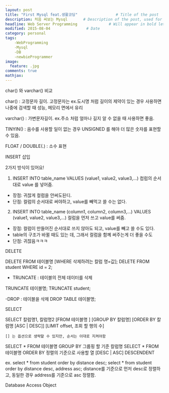 ```yaml
---
layout: post
title: "First Mysql feat.생활코딩"                 # Title of the post
description: 처음 써보는 Mysql       # Description of the post, used for Facebook Opengraph & Twitter
headline: Web Server Programming              # Will appear in bold letters on top of the post
modified: 2015-08-04                # Date
category: personal
tags: 
	-WebProgramming
	-Mysql
	-DB
	-newbieProgrammer
image: 
  feature: .jpg
comments: true
mathjax:
---
```

char() 와 varchar() 비교

char() : 고정문자 길이. 고정문자는 ex.도시명 처럼 길이의 제약이 있는 경우 사용하면
나중에 검색할 때 성능, 메모리 면에서 유리

varchar() : 가변문자길이. ex.주소 처럼 얼마나 길지 알 수 없을 때 사용하면 좋음.

TINYIN() : 음수를 사용할 일이 없는 경우 UNSIGNED 를 해야 더 많은 숫자를 표현할 수 있음.

FLOAT / DOUBLE(.) : 소수 표현


INSERT 삽입

2가지 방식이 있어요!

1. INSERT INTO table_name VALUES (value1, value2, value3,...)
컴럼의 순서대로 value 를 넣어줌.
- 장점: 귀찮게 컬럼을 안써도된디.
- 단점: 컬럼의 순서대로 써야하고, value를 빼먹고 쓸 수는 없다.
2. INSERT INTO table_name (column1, column2, column3,...) VALUES (value1, value2, value3,...)
컬럼을 먼저 쓰고 value를 써줌.
- 장점: 컬럼이 만들어진 순서대로 쓰지 않아도 되고, value를 빼고 쓸 수도 있다.
- table의 구조가 바뀔 때도 있는 데, 그래서 컬럼을 함꼐 써주는게 더 좋을 수도
- 단점: 귀찮음ㅋㅋㅋ

DELETE

DELETE FROM 테이블명 [WHERE 삭제하려는 칼럼 명=값];
DELETE FROM student WHERE id = 2;

- TRUNCATE : 테이블의 전체 데이터를 삭제

TRUNCATE 테이블명;
TRUNCATE student;

-DROP : 테이블을 삭제
DROP TABLE 테이블명;

SELECT

SELECT 칼럼명1, 칼럼명2 
    [FROM 테이블명 ] 
    [GROUP BY 칼럼명] 
    [ORDER BY 칼럼명 [ASC | DESC]] 
    [LIMIT offset, 조회 할 행의 수]

    [] 는 옵션으로 생략할 수 있지만, 순서는 이대로 지켜야함 

SELECT * FROM 테이블명 GROUP BY 그룹핑 할 기준 칼럼명
SELECT * FROM 테이블명 ORDER BY 정렬의 기준으로 사용할 열 [DESC | ASC]
DESCENDENT 

ex. 
select * from student order by distance desc;
select * from student order by distance desc, address asc;
distance를 기준으로 먼저 desc로 정렬하고, 동일한 경우 address를 기준으로 asc 정렬함.

Database Access Object 
